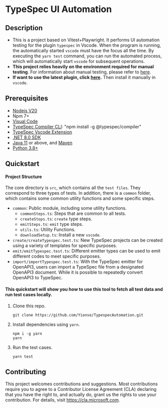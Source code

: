 # TypeSpec UI Automation

## Description

- This is a project based on Vitest+Playwright. It performs UI automation testing for the plugin `typespec` in Vscode. When the program is running, the automatically started `vscode` must have the focus all the time. By executing the `yarn test` command, you can run the automated process, which will automatically start `vscode` for subsequent operations.
- **This project relies heavily on the environment required for manual testing**. For information about manual testing, please refer to [here](https://github.com/xiaohua899/typespec/tree/patch-1/packages/typespec-vscode/test/manual).
- **If want to use the latest plugin, click [here](typespec-automation-1.0.0.vsix).** Then install it manually in `vscode`.

## Prerequisites

- [Nodejs V20](https://nodejs.org/en/download)
- Npm 7+
- [Visual Code](https://code.visualstudio.com/)
- [TypeSpec Compiler CLI](https://typespec.io/docs/): "npm install -g @typespec/compiler"
- [TypeSpec Vscode Extension](https://marketplace.visualstudio.com/items?itemName=typespec.typespec-vscode)
- [.NET 8.0 SDK](https://dotnet.microsoft.com/en-us/download)
- [Java 11](https://www.oracle.com/java/technologies/downloads/) or above, and [Maven](https://maven.apache.org/download.cgi)
- [Python 3.8+](https://www.python.org/downloads/)

## Quickstart

#### Project Structure

The core directory is `src`, which contains all the `test files`. They correspond to three types of tests. In addition, there is a `common` folder, which contains some common utility functions and some specific steps.

- `common`: Public module, including some utility functions.
  - `commonSteps.ts`: Steps that are common to all tests.
  - `createStops.ts`: `create` type steps.
  - `emitSteps.ts`: `emit` type steps.
  - `utils.ts`: Utility Functions.
  - `downloadSetup.ts`: Install a new `vscode`.
- `create/createTypespec.test.ts`: New TypeSpec projects can be created using a variety of templates for specific purposes.
- `emit/emitTypespec.test.ts`: Different emitter types can be used to emit different codes to meet specific purposes.
- `import/importTypespec.test.ts`: With the TypeSpec emitter for OpenAPI3, users can import a TypeSpec file from a designated OpenAPI3 document. While it is possible to repeatedly convert OpenAPI3 to TypeSpec.

#### This quickstart will show you how to use this tool to fetch all test data and run test cases locally.

1. Clone this repo.

   ```git
   git clone https://github.com/Yionse/TypespecAutomation.git
   ```

2. Install dependencies using `yarn`.

   ```
   npm i -g yarn
   yarn
   ```

3. Run the test cases.
   ```
   yarn test
   ```

## Contributing

This project welcomes contributions and suggestions. Most contributions require you to agree to a Contributor License Agreement (CLA) declaring that you have the right to, and actually do, grant us the rights to use your contribution. For details, visit https://cla.microsoft.com.
